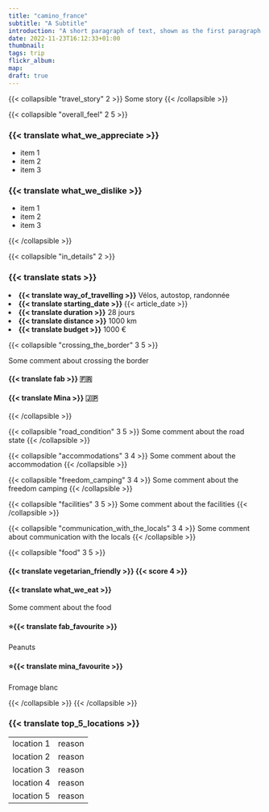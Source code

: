 ```yaml
---
title: "camino_france"
subtitle: "A Subtitle"
introduction: "A short paragraph of text, shown as the first paragraph of the article, and on list pages."
date: 2022-11-23T16:12:33+01:00
thumbnail:
tags: trip
flickr_album:
map:
draft: true 
---
```

{{< collapsible "travel_story" 2 >}}
Some story
{{< /collapsible >}}

{{< collapsible "overall_feel" 2 5 >}}
<h3>{{< translate what_we_appreciate >}}</h3>

- item 1
- item 2
- item 3
  
<h3>{{< translate what_we_dislike >}}</h3>

- item 1
- item 2
- item 3

{{< /collapsible >}}

{{< collapsible "in_details" 2 >}}

<h3>{{< translate stats >}}</h3>

<li><b>{{< translate way_of_travelling >}}</b> Vélos, autostop, randonnée</li>
<li><b>{{< translate starting_date >}} </b>{{< article_date >}}</li> 
<li><b>{{< translate duration >}}</b> 28 jours</li>
<li><b>{{< translate distance >}}</b> 1000 km</li>
<li><b>{{< translate budget >}}</b> 1000 €</li>

{{< collapsible "crossing_the_border" 3 5 >}}

Some comment about crossing the border
<h4>{{< translate fab >}} 🇫🇷</h4>
<h4>{{< translate Mina >}} 🇯🇵</h4>

{{< /collapsible >}}

{{< collapsible "road_condition" 3 5 >}}
Some comment about the road state
{{< /collapsible >}}

{{< collapsible "accommodations" 3 4 >}}
Some comment about the accommodation
{{< /collapsible >}}

{{< collapsible "freedom_camping" 3 4 >}}
Some comment about the freedom camping
{{< /collapsible >}}

{{< collapsible "facilities" 3 5 >}}
Some comment about the facilities
{{< /collapsible >}}

{{< collapsible "communication_with_the_locals" 3 4 >}}
Some comment about communication with the locals
{{< /collapsible >}}

{{< collapsible "food" 3 5 >}}
<h4>{{< translate vegetarian_friendly >}} {{< score 4 >}}</h4>

<h4>{{< translate what_we_eat >}}</h4> 
Some comment about the food

<h4>⭐{{< translate fab_favourite >}}</h4>
Peanuts
<h4>⭐{{< translate mina_favourite >}}</h4>
Fromage blanc

{{< /collapsible >}}
{{< /collapsible >}}

### {{< translate top_5_locations >}}
|             |             |
|-------------|-------------|
|   location 1    |   reason    |
|   location 2    |   reason    |
|   location 3    |   reason    |
|   location 4    |   reason    |
|   location 5    |   reason    |

